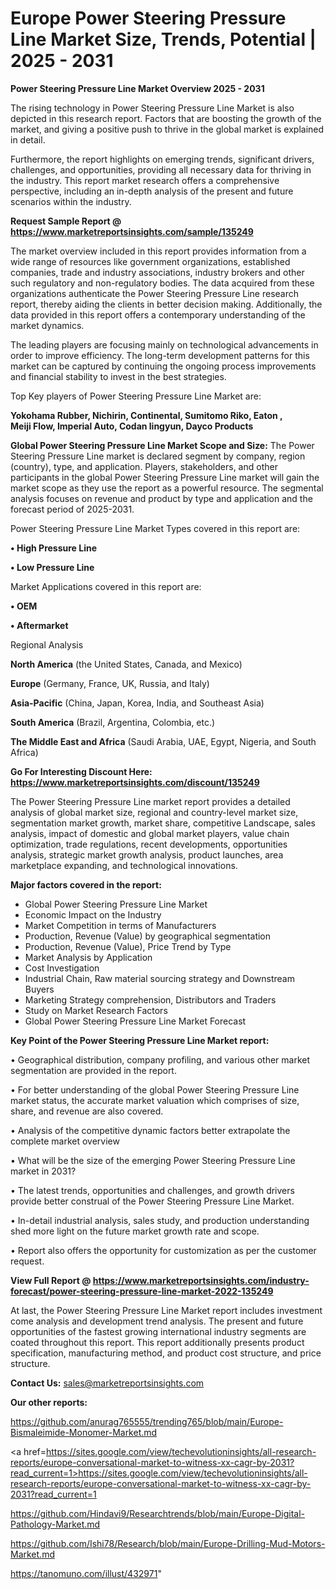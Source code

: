 # Europe Power Steering Pressure Line Market Size, Trends, Potential | 2025 - 2031

<Strong> Power Steering Pressure Line Market Overview 2025 - 2031</strong>

The rising technology in Power Steering Pressure Line Market is also depicted in this research report. Factors that are boosting the growth of the market, and giving a positive push to thrive in the global market is explained in detail.

Furthermore, the report highlights on emerging trends, significant drivers, challenges, and opportunities, providing all necessary data for thriving in the industry. This report market research offers a comprehensive perspective, including an in-depth analysis of the present and future scenarios within the industry.

<strong>Request Sample Report @ <a href=https://www.marketreportsinsights.com/sample/135249>https://www.marketreportsinsights.com/sample/135249</a></strong>

The market overview included in this report provides information from a wide range of resources like government organizations, established companies, trade and industry associations, industry brokers and other such regulatory and non-regulatory bodies. The data acquired from these organizations authenticate the Power Steering Pressure Line research report, thereby aiding the clients in better decision making. Additionally, the data provided in this report offers a contemporary understanding of the market dynamics.

The leading players are focusing mainly on technological advancements in order to improve efficiency. The long-term development patterns for this market can be captured by continuing the ongoing process improvements and financial stability to invest in the best strategies.

Top Key players of Power Steering Pressure Line Market are:

<strong>Yokohama Rubber, Nichirin, Continental, Sumitomo Riko, Eaton , Meiji Flow, Imperial Auto, Codan lingyun, Dayco Products</strong>

<strong><b>Global Power Steering Pressure Line Market Scope and Size:</b></strong>
The Power Steering Pressure Line market is declared segment by company, region (country), type, and application. Players, stakeholders, and other participants in the global Power Steering Pressure Line market will gain the market scope as they use the report as a powerful resource. The segmental analysis focuses on revenue and product by type and application and the forecast period of 2025-2031.

Power Steering Pressure Line Market Types covered in this report are:

<strong>• High Pressure Line

• Low Pressure Line</strong>

Market Applications covered in this report are:

<strong>• OEM

• Aftermarket</strong> 

Regional Analysis

<strong>North America</strong> (the United States, Canada, and Mexico)

<strong>Europe</strong> (Germany, France, UK, Russia, and Italy)

<strong>Asia-Pacific</strong> (China, Japan, Korea, India, and Southeast Asia)

<strong>South America</strong> (Brazil, Argentina, Colombia, etc.)

<strong>The Middle East and Africa</strong> (Saudi Arabia, UAE, Egypt, Nigeria, and South Africa)

<strong>Go For Interesting Discount Here: <a href=https://www.marketreportsinsights.com/discount/135249>https://www.marketreportsinsights.com/discount/135249</a></strong>

The Power Steering Pressure Line market report provides a detailed analysis of global market size, regional and country-level market size, segmentation market growth, market share, competitive Landscape, sales analysis, impact of domestic and global market players, value chain optimization, trade regulations, recent developments, opportunities analysis, strategic market growth analysis, product launches, area marketplace expanding, and technological innovations.

<strong><b>Major factors covered in the report:</b></strong>
<ul>
  <li>Global Power Steering Pressure Line Market </li>
  <li>Economic Impact on the Industry</li>
  <li>Market Competition in terms of Manufacturers</li>
  <li>Production, Revenue (Value) by geographical segmentation</li>
  <li>Production, Revenue (Value), Price Trend by Type</li>
  <li>Market Analysis by Application</li>
  <li>Cost Investigation</li>
  <li>Industrial Chain, Raw material sourcing strategy and Downstream Buyers</li>
  <li>Marketing Strategy comprehension, Distributors and Traders</li>
  <li>Study on Market Research Factors</li>
  <li>Global Power Steering Pressure Line Market Forecast</li>
</ul>

<strong><b>Key Point of the Power Steering Pressure Line Market report:</b></strong>

• Geographical distribution, company profiling, and various other market segmentation are provided in the report.

• For better understanding of the global Power Steering Pressure Line market status, the accurate market valuation which comprises of size, share, and revenue are also covered.

• Analysis of the competitive dynamic factors better extrapolate the complete market overview

• What will be the size of the emerging Power Steering Pressure Line market in 2031?

• The latest trends, opportunities and challenges, and growth drivers provide better construal of the Power Steering Pressure Line Market.

• In-detail industrial analysis, sales study, and production understanding shed more light on the future market growth rate and scope.

• Report also offers the opportunity for customization as per the customer request.

<strong><b>View Full Report @ <a href=https://www.marketreportsinsights.com/industry-forecast/power-steering-pressure-line-market-2022-135249>https://www.marketreportsinsights.com/industry-forecast/power-steering-pressure-line-market-2022-135249</a></b></strong>


At last, the Power Steering Pressure Line Market report includes investment come analysis and development trend analysis. The present and future opportunities of the fastest growing international industry segments are coated throughout this report. This report additionally presents product specification, manufacturing method, and product cost structure, and price structure.

<strong>Contact Us:</strong>
sales@marketreportsinsights.com

<strong>Our other reports:</strong>

<a href=https://github.com/anurag765555/trending765/blob/main/Europe-Bismaleimide-Monomer-Market.md>https://github.com/anurag765555/trending765/blob/main/Europe-Bismaleimide-Monomer-Market.md</a>

<a href=https://sites.google.com/view/techevolutioninsights/all-research-reports/europe-conversational-market-to-witness-xx-cagr-by-2031?read_current=1>https://sites.google.com/view/techevolutioninsights/all-research-reports/europe-conversational-market-to-witness-xx-cagr-by-2031?read_current=1</a>

<a href=https://github.com/Hindavi9/Researchtrends/blob/main/Europe-Digital-Pathology-Market.md>https://github.com/Hindavi9/Researchtrends/blob/main/Europe-Digital-Pathology-Market.md</a>

<a href=https://github.com/Ishi78/Research/blob/main/Europe-Drilling-Mud-Motors-Market.md>https://github.com/Ishi78/Research/blob/main/Europe-Drilling-Mud-Motors-Market.md</a>

<a href=https://tanomuno.com/illust/432971>https://tanomuno.com/illust/432971</a>"
